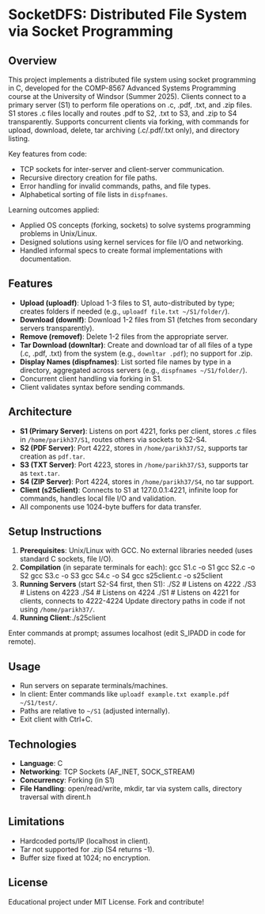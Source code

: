 # SocketDFS: Distributed File System via Socket Programming

## Overview
This project implements a distributed file system using socket programming in C, developed for the COMP-8567 Advanced Systems Programming course at the University of Windsor (Summer 2025). Clients connect to a primary server (S1) to perform file operations on .c, .pdf, .txt, and .zip files. S1 stores .c files locally and routes .pdf to S2, .txt to S3, and .zip to S4 transparently. Supports concurrent clients via forking, with commands for upload, download, delete, tar archiving (.c/.pdf/.txt only), and directory listing.

Key features from code:
- TCP sockets for inter-server and client-server communication.
- Recursive directory creation for file paths.
- Error handling for invalid commands, paths, and file types.
- Alphabetical sorting of file lists in `dispfnames`.

Learning outcomes applied:
- Applied OS concepts (forking, sockets) to solve systems programming problems in Unix/Linux.
- Designed solutions using kernel services for file I/O and networking.
- Handled informal specs to create formal implementations with documentation.

## Features
- **Upload (uploadf)**: Upload 1-3 files to S1, auto-distributed by type; creates folders if needed (e.g., `uploadf file.txt ~/S1/folder/`).
- **Download (downlf)**: Download 1-2 files from S1 (fetches from secondary servers transparently).
- **Remove (removef)**: Delete 1-2 files from the appropriate server.
- **Tar Download (downltar)**: Create and download tar of all files of a type (.c, .pdf, .txt) from the system (e.g., `downltar .pdf`); no support for .zip.
- **Display Names (dispfnames)**: List sorted file names by type in a directory, aggregated across servers (e.g., `dispfnames ~/S1/folder/`).
- Concurrent client handling via forking in S1.
- Client validates syntax before sending commands.

## Architecture
- **S1 (Primary Server)**: Listens on port 4221, forks per client, stores .c files in `/home/parikh37/S1`, routes others via sockets to S2-S4.
- **S2 (PDF Server)**: Port 4222, stores in `/home/parikh37/S2`, supports tar creation as `pdf.tar`.
- **S3 (TXT Server)**: Port 4223, stores in `/home/parikh37/S3`, supports tar as `text.tar`.
- **S4 (ZIP Server)**: Port 4224, stores in `/home/parikh37/S4`, no tar support.
- **Client (s25client)**: Connects to S1 at 127.0.0.1:4221, infinite loop for commands, handles local file I/O and validation.
- All components use 1024-byte buffers for data transfer.

## Setup Instructions
1. **Prerequisites**: Unix/Linux with GCC. No external libraries needed (uses standard C sockets, file I/O).
2. **Compilation** (in separate terminals for each):
gcc S1.c -o S1
gcc S2.c -o S2
gcc S3.c -o S3
gcc S4.c -o S4
gcc s25client.c -o s25client
3. **Running Servers** (start S2-S4 first, then S1):
./S2  # Listens on 4222
./S3  # Listens on 4223
./S4  # Listens on 4224
./S1  # Listens on 4221 for clients, connects to 4222-4224
Update directory paths in code if not using `/home/parikh37/`.
4. **Running Client**:./s25client

Enter commands at prompt; assumes localhost (edit S_IPADD in code for remote).

## Usage
- Run servers on separate terminals/machines.
- In client: Enter commands like `uploadf example.txt example.pdf ~/S1/test/`.
- Paths are relative to `~/S1` (adjusted internally).
- Exit client with Ctrl+C.

## Technologies
- **Language**: C
- **Networking**: TCP Sockets (AF_INET, SOCK_STREAM)
- **Concurrency**: Forking (in S1)
- **File Handling**: open/read/write, mkdir, tar via system calls, directory traversal with dirent.h

## Limitations
- Hardcoded ports/IP (localhost in client).
- Tar not supported for .zip (S4 returns -1).
- Buffer size fixed at 1024; no encryption.

## License
Educational project under MIT License. Fork and contribute!

